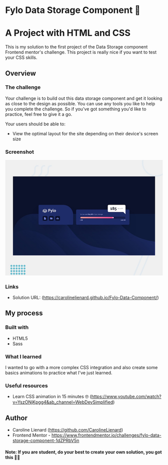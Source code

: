# Fylo Data Storage Component 💾
# A Project with HTML and CSS

This is my solution to the first project of the Data Storage component Frontend mentor's challenge. This project is really nice if you want to test your CSS skills.

## Overview

### The challenge

Your challenge is to build out this data storage component and get it looking as close to the design as possible.
You can use any tools you like to help you complete the challenge. So if you've got something you'd like to practice, feel free to give it a go.

Your users should be able to:

- View the optimal layout for the site depending on their device's screen size

### Screenshot

![](./project.png)


### Links

- Solution URL: (https://carolinelienard.github.io/Fylo-Data-Component/)

## My process

### Built with

- HTML5
- Sass

### What I learned

I wanted to go with a more complex CSS integration and also create some basics animations to practice what I've just learned.


### Useful resources

- Learn CSS animation in 15 minutes 🤓 (https://www.youtube.com/watch?v=YszONjKpgg4&ab_channel=WebDevSimplified)


## Author

- Caroline Lienard (https://github.com/CarolineLienard)
- Frontend Mentor - https://www.frontendmentor.io/challenges/fylo-data-storage-component-1dZPRbV5n

#### Note: If you are student, do your best to create your own solution, you got this 👍🏻
